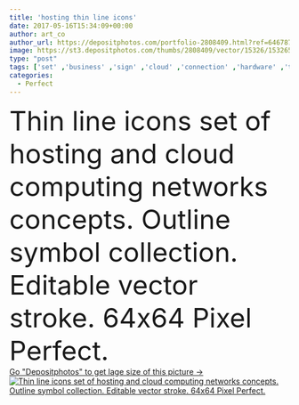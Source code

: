 ```yaml
---
title: 'hosting thin line icons'
date: 2017-05-16T15:34:09+00:00
author: art_co
author_url: https://depositphotos.com/portfolio-2808409.html?ref=64678756
image: https://st3.depositphotos.com/thumbs/2808409/vector/15326/153265684/api_thumb_450.jpg?forcejpeg=true
type: "post"
tags: ['set' ,'business' ,'sign' ,'cloud' ,'connection' ,'hardware' ,'technology' ,'transfer' ,'line' ,'memory' ,'symbol' ,'icon' ,'center' ,'service' ,'communications' ,'support' ,'network' ,'data' ,'information' ,'web' ,'certificate' ,'website' ,'outline' ,'infrastructure' ,'server' ,'bandwidth' ,'LAN' ,'mail' ,'access' ,'computing' ,'programming' ,'secure' ,'domain' ,'update' ,'folder' ,'firewall' ,'backup' ,'cpu' ,'unlimited' ,'database' ,'integration' ,'hosting' ,'directories' ,'24h' ,'api' ,'DNS' ,'ssl' ,'ssd' ,'uptime' ,'vps' ]
categories: 
  - Perfect
---
```

<div aling="center">
            <font size="60"> Thin line icons set of hosting and cloud computing networks concepts. Outline symbol collection. Editable vector stroke. 64x64 Pixel Perfect.</font>   
</div>
<div>
    <a href='https://st3.depositphotos.com/thumbs/2808409/vector/15326/153265684/api_thumb_450.jpg?forcejpeg=true?ref=64678756' target=_blank > Go "Depositphotos" to get lage size of this picture ->
        <img href='https://st3.depositphotos.com/thumbs/2808409/vector/15326/153265684/api_thumb_450.jpg?forcejpeg=true?ref=64678756' src='https://st3.depositphotos.com/2808409/15326/v/950/depositphotos_153265684-stock-illustration-hosting-thin-line-icons.jpg?forcejpeg=true' alt='Thin line icons set of hosting and cloud computing networks concepts. Outline symbol collection. Editable vector stroke. 64x64 Pixel Perfect.' >
    </a>
</div>
